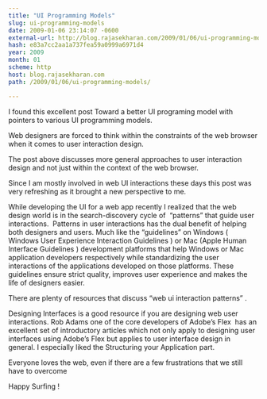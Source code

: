 ```yaml
---
title: "UI Programming Models"
slug: ui-programming-models
date: 2009-01-06 23:14:07 -0600
external-url: http://blog.rajasekharan.com/2009/01/06/ui-programming-models/
hash: e83a7cc2aa1a737fea59a0999a6971d4
year: 2009
month: 01
scheme: http
host: blog.rajasekharan.com
path: /2009/01/06/ui-programming-models/

---
```


I found this excellent post Toward a better UI programing model with pointers to various UI programming models.

Web designers are forced to think within the constraints of the web browser when it comes to user interaction design.

The post above discusses more general approaches to user interaction design and not just within the context of the web browser.

Since I am mostly involved in web UI interactions these days this post was very refreshing as it brought a new perspective to me.

While developing the UI for a web app recently I realized that the web design world is in the search-discovery cycle of  “patterns” that guide user interactions.  Patterns in user interactions has the dual benefit of helping both designers and users. Much like the “guidelines” on Windows ( Windows User Experience Interaction Guidelines ) or Mac (Apple Human Interface Guidelines ) development platforms that help Windows or Mac application developers respectively while standardizing the user interactions of the applications developed on those platforms. These guidelines ensure strict quality, improves user experience and makes the life of designers easier.

There are plenty of resources that discuss “web ui interaction patterns” .

Designing Interfaces is a good resource if you are designing web user interactions. Rob Adams one of the core developers of Adobe’s Flex  has an excellent set of introductory articles which not only apply to designing user interfaces using Adobe’s Flex but applies to user interface design in general. I especially liked the Structuring your Application part.

Everyone loves the web, even if there are a few frustrations that we still have to overcome  

Happy Surfing !

